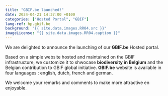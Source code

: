 ```yaml
---
title: "GBIF.be launched!"
date: 2024-04-21 14:37:00 +0100
categories: ["Hosted Portal", "GBIF"]
lang-ref: hp.gbif.be
background: "{{ site.data.images.RR04.src }}"
imageLicense: "{{ site.data.images.RR04.caption }}"
---
```


We are delighted to announce the launching of our **GBIF.be** Hosted portal.

Based on a simple website hosted and maintained on the GBIF infrastructure, we customize it to shwocase **biodiversity in Belgium** and the Belgian contribution to GBIF global initiative. **GBIF.be** website is available in four languages : english, dutch, french and german.

We welcome your remarks and comments to make more attractive en enjoyable.
